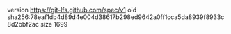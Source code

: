 version https://git-lfs.github.com/spec/v1
oid sha256:78eaf1db4d89d4e004d38617b298ed9642a0ff1cca5da8939f8933c8d2bbf2ac
size 1699
